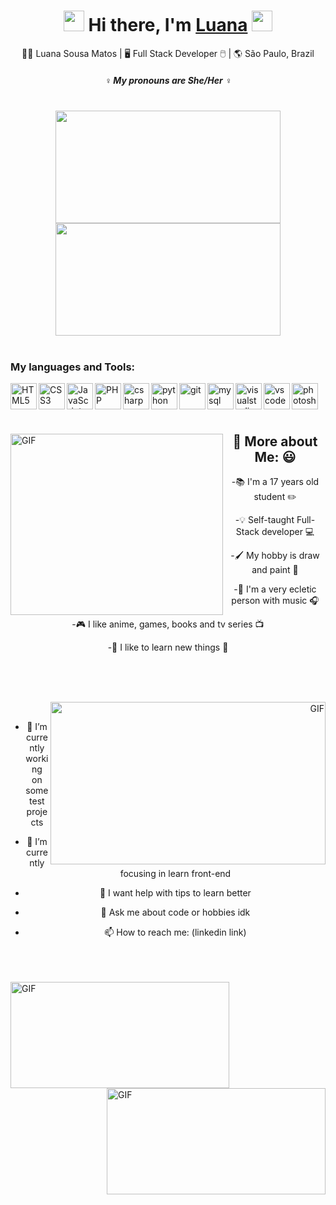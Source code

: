 <div align="center">
   <h1> <img src="https://github.com/Luana-SMatos/Luana-SMatos/blob/main/gifs/birb.gif" width="33px"> Hi there, I'm <a href="https://www.youtube.com/watch?v=za3FN2fvXa8">Luana</a> <img src="https://github.com/Luana-SMatos/Luana-SMatos/blob/main/gifs/birb.gif" width="33px"> </h1>
</div>

<div align="center">
🙋‍♀️ Luana Sousa Matos | 🖥️ Full Stack Developer 🖱️ | 🌎 São Paulo, Brazil 
</div>
 
<h5 align="center">
   <i>♀️ My pronouns are She/Her ♀️</i>
</h5>
 
<br />

<div align="center">
<img height="180em" width="360em" src="https://github-readme-stats.vercel.app/api?username=Luana-SMatos&show_icons=true&theme=dracula&include_all_commits=true&count_private=true">
  <img height="180em" width="360em" src="https://github-readme-stats.vercel.app/api/top-langs/?username=Luana-SMatos&layout=compact&langs_count=7&theme=dracula">
</div>

<br />

<div align="left">
   
<h3> My languages and Tools: </h3>

<p align="center">
      
<a href="https://www.w3schools.com/html/default.asp" target="_blank"> <img align="left" 
src="https://github.com/Luana-SMatos/Luana-SMatos/blob/main/icons/html5.svg" alt="HTML5" height='42px'/> </a>
   
<a href="https://www.w3schools.com/css/default.asp" target="_blank"> <img align="left" 
src="https://github.com/Luana-SMatos/Luana-SMatos/blob/main/icons/css3.svg" alt="CSS3" height='42px'/> </a>
   
<a href="https://developer.mozilla.org/en-US/docs/Web/JavaScript" target="_blank"> <img align="left" alt="JavaScript" height ="42px" 
src="https://github.com/Luana-SMatos/Luana-SMatos/blob/main/icons/javascript.svg"> </a>
   
<a href="https://www.php.net/" target="_blank"> <img align="left" alt="PHP" height ="42px" 
src="https://github.com/Luana-SMatos/Luana-SMatos/blob/main/icons/php.svg"> </a>
   
<a href="https://docs.microsoft.com/pt-br/dotnet/csharp/" target="_blank"> <img align="left" alt="csharp" height ="42px" 
src="https://github.com/Luana-SMatos/Luana-SMatos/blob/main/icons/csharp.svg"> </a>
   
<a href="https://www.python.org/" target="_blank"> <img align="left" alt="python" height ="42px" 
src="https://github.com/Luana-SMatos/Luana-SMatos/blob/main/icons/python.svg"> </a>
   
<a href="https://git-scm.com/" target="_blank"> <img align="left" alt="git" height ="42px" 
src="https://github.com/Luana-SMatos/Luana-SMatos/blob/main/icons/tools/git.svg"> </a>
   
<a href="https://www.mysql.com/" target="_blank"> <img align="left" alt="mysql" height ="42px" 
src="https://github.com/Luana-SMatos/Luana-SMatos/blob/main/icons/tools/mysql.svg"> </a>
   
<a href="https://visualstudio.microsoft.com/pt-br/" target="_blank"> <img align="left" alt="visualstudio" height ="42px" 
src="https://github.com/Luana-SMatos/Luana-SMatos/blob/main/icons/tools/visualstudio.svg"> </a>
   
<a href="https://code.visualstudio.com/" target="_blank"> <img align="left" alt="vscode" height ="42px" 
src="https://github.com/Luana-SMatos/Luana-SMatos/blob/main/icons/tools/vscode.svg"> </a>
   
<a href="https://www.adobe.com/br/products/photoshop.html" target="_blank"> <img align="left" alt="photoshop" height ="42px" 
src="https://github.com/Luana-SMatos/Luana-SMatos/blob/main/icons/tools/photoshop.svg"> </a>

</p>
</div>

<br /> 
<br /> 
<br /> 

<div align="center">
   
<p align="left">
    <img align="left" height="290px" width="340px" alt="GIF" src="https://github.com/Luana-SMatos/Luana-SMatos/blob/main/gifs/nerd.gif" />
</p>  
   
<p align="right">
<h2> 🤔 More about Me: 😃 </h2>

-📚 I'm a 17 years old student ✏️
   
-💡 Self-taught Full-Stack developer 💻
   
-🖌️ My hobby is draw and paint 🎨

-🎵 I'm a very ecletic person with music 🎧
   
-🎮 I like anime, games, books and tv series 📺
 
-🔎 I like to learn new things 📝
  
</p>

</div>
 
<br />
<br />
<br />
 
<div align="center">
   
<p align="right">
    <img align="right" height="260px" width="440px" alt="GIF" src="https://github.com/Luana-SMatos/Luana-SMatos/blob/main/gifs/monke.gif" />
</p>   

<br />

<p align="left">
   
- 🔭 I’m currently working on some test projects
   
- 🌱 I’m currently focusing in learn front-end
   
- 🤔 I want help with tips to learn better
   
- 💬 Ask me about code or hobbies idk 
   
- 📫 How to reach me: (linkedin link)

</p>
   
</div>
   
<br />
<br />
<br />

<div>
  <img align="left" height="170px" width="350px" alt="GIF" src="https://github.com/Luana-SMatos/Luana-SMatos/blob/main/gifs/agif.gif" />
  <img align="right" height="170px" width="350px" alt="GIF" src="https://github.com/Luana-SMatos/Luana-SMatos/blob/main/gifs/bgif.gif" />
</div>

